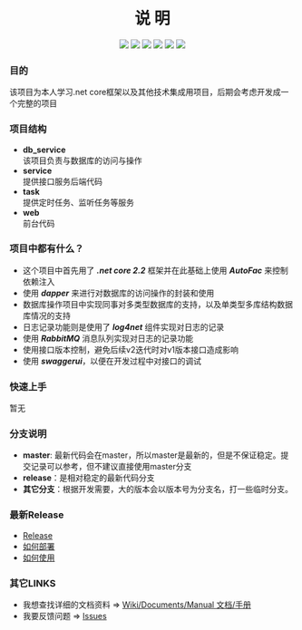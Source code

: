 <center>

# 说 明


![](https://img.shields.io/badge/.net%20core-v2.2-blue.svg)
![](https://img.shields.io/badge/dapper-v2.0.30-orange.svg)
![](https://img.shields.io/badge/log4net-v2.0.8-yellow.svg)
![](https://img.shields.io/badge/rabbitmq-v3.8.0-purple.svg)
![](https://img.shields.io/badge/rabbit.client-v5.1.1-green.svg)
![](https://img.shields.io/badge/swagger-v4.0.1-brightgreen.svg)

</center>


### 目的

该项目为本人学习.net core框架以及其他技术集成用项目，后期会考虑开发成一个完整的项目

### 项目结构

* **db_service**  
	该项目负责与数据库的访问与操作
* **service**  
	提供接口服务后端代码
* **task**  
	提供定时任务、监听任务等服务
* **web**  
	前台代码

### 项目中都有什么？

* 这个项目中首先用了 ***.net core 2.2*** 框架并在此基础上使用 ***AutoFac*** 来控制依赖注入  
* 使用 ***dapper*** 来进行对数据库的访问操作的封装和使用  
* 数据库操作项目中实现同事对多类型数据库的支持，以及单类型多库结构数据库情况的支持  
* 日志记录功能则是使用了 ***log4net*** 组件实现对日志的记录  
* 使用 ***RabbitMQ*** 消息队列实现对日志的记录功能
* 使用接口版本控制，避免后续v2迭代时对v1版本接口造成影响
* 使用 ***swaggerui***，以便在开发过程中对接口的调试


### 快速上手  

暂无  


### 分支说明
* **master**: 最新代码会在master，所以master是最新的，但是不保证稳定。提交记录可以参考，但不建议直接使用master分支
* **release**：是相对稳定的最新代码分支
* **其它分支**：根据开发需要，大的版本会以版本号为分支名，打一些临时分支。

### 最新Release
* [Release](https://github.com/Joick/dotnet_core_project/releases)  
* [如何部署](https://github.com/Joick/dotnet_core_project/wiki/deploy_manual_cn)  
* [如何使用](https://github.com/Joick/dotnet_core_project/wiki/user_manual_cn)  

### 其它LINKS
* 我想查找详细的文档资料 => [Wiki/Documents/Manual 文档/手册](https://github.com/Joick/dotnet_core_project/wiki)
* 我要反馈问题 => [Issues](https://github.com/Joick/dotnet_core_project/issues)
